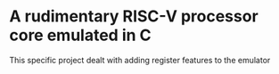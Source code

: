 # A rudimentary RISC-V processor core emulated in C
This specific project dealt with adding register features to the emulator 
